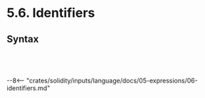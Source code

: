 <!-- This file is generated automatically by infrastructure scripts. Please don't edit by hand. -->

# 5.6. Identifiers

## Syntax

```{ .ebnf #IdentifierPath }

```

<pre ebnf-snippet="IdentifierPath" style="display: none;"><a href="#IdentifierPath"><span class="k">IdentifierPath</span></a><span class="o"> = </span><span class="cm">(* item: *)</span><span class="o"> </span><a href="#Identifier"><span class="k">IDENTIFIER</span></a><span class="o"> </span><span class="o">(</span><span class="cm">(* separator: *)</span><span class="o"> </span><a href="../../01-file-structure/09-punctuation#Period"><span class="k">PERIOD</span></a><span class="o"> </span><span class="cm">(* item: *)</span><span class="o"> </span><a href="#Identifier"><span class="k">IDENTIFIER</span></a><span class="o">)</span><span class="o">*</span><span class="o">;</span></pre>

```{ .ebnf #Identifier }

```

<pre ebnf-snippet="Identifier" style="display: none;"><a href="#Identifier"><span class="k">IDENTIFIER</span></a><span class="o"> = </span><a href="#IdentifierStart"><span class="k">«IDENTIFIER_START»</span></a><span class="o"> </span><a href="#IdentifierPart"><span class="k">«IDENTIFIER_PART»</span></a><span class="o">*</span><span class="o">;</span></pre>

```{ .ebnf #IdentifierStart }

```

<pre ebnf-snippet="IdentifierStart" style="display: none;"><a href="#IdentifierStart"><span class="k">«IDENTIFIER_START»</span></a><span class="o"> = </span><span class="s2">"_"</span><span class="o"> | </span><span class="s2">"$"</span><span class="o"> | </span><span class="o">(</span><span class="s2">"a"</span><span class="o">…</span><span class="s2">"z"</span><span class="o">)</span><span class="o"> | </span><span class="o">(</span><span class="s2">"A"</span><span class="o">…</span><span class="s2">"Z"</span><span class="o">)</span><span class="o">;</span></pre>

```{ .ebnf #IdentifierPart }

```

<pre ebnf-snippet="IdentifierPart" style="display: none;"><a href="#IdentifierPart"><span class="k">«IDENTIFIER_PART»</span></a><span class="o"> = </span><a href="#IdentifierStart"><span class="k">«IDENTIFIER_START»</span></a><span class="o"> | </span><span class="o">(</span><span class="s2">"0"</span><span class="o">…</span><span class="s2">"9"</span><span class="o">)</span><span class="o">;</span></pre>

--8<-- "crates/solidity/inputs/language/docs/05-expressions/06-identifiers.md"
